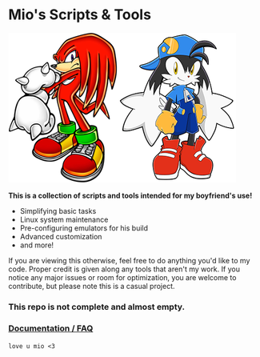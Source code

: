 # Mio's Scripts & Tools

![knuckles](knucklesmi.png)![klonoa](klonoami.png)

**This is a collection of scripts and tools intended for my boyfriend's use!**

- Simplifying basic tasks
- Linux system maintenance
- Pre-configuring emulators for his build
- Advanced customization
- and more!

If you are viewing this otherwise, feel free to do anything you'd like to my code. Proper credit is given along any tools that aren't my work. If you notice any major issues or room for optimization, you are welcome to contribute, but please note this is a casual project.

### This repo is not complete and almost empty.

### [Documentation / FAQ]()

```love u mio <3```
